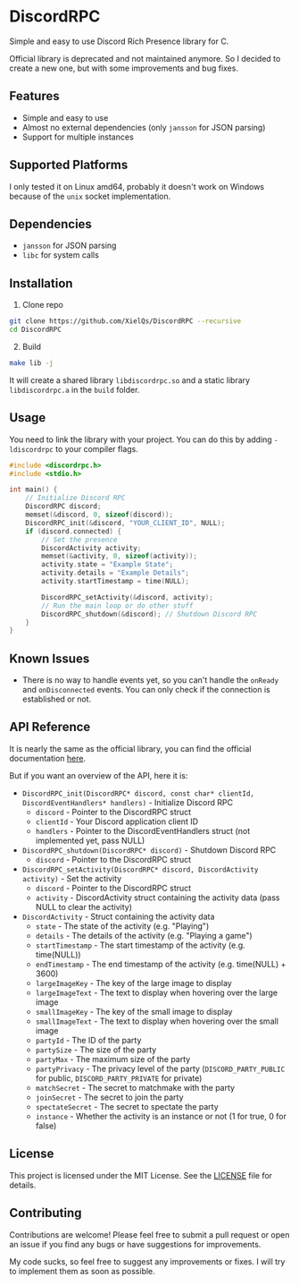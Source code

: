 # DiscordRPC

Simple and easy to use Discord Rich Presence library for C.

Official library is deprecated and not maintained anymore. So I decided to create a new one, but with some improvements and bug fixes.

## Features

- Simple and easy to use
- Almost no external dependencies (only `jansson` for JSON parsing)
- Support for multiple instances

## Supported Platforms

I only tested it on Linux amd64, probably it doesn't work on Windows because of the `unix` socket implementation.

## Dependencies

- `jansson` for JSON parsing
- `libc` for system calls

## Installation

1. Clone repo

```bash
git clone https://github.com/XielQs/DiscordRPC --recursive
cd DiscordRPC
```

2. Build

```bash
make lib -j
```

It will create a shared library `libdiscordrpc.so` and a static library `libdiscordrpc.a` in the `build` folder.

## Usage

You need to link the library with your project. You can do this by adding `-ldiscordrpc` to your compiler flags.

```c
#include <discordrpc.h>
#include <stdio.h>

int main() {
    // Initialize Discord RPC
    DiscordRPC discord;
    memset(&discord, 0, sizeof(discord));
    DiscordRPC_init(&discord, "YOUR_CLIENT_ID", NULL);
    if (discord.connected) {
        // Set the presence
        DiscordActivity activity;
        memset(&activity, 0, sizeof(activity));
        activity.state = "Example State";
        activity.details = "Example Details";
        activity.startTimestamp = time(NULL);

        DiscordRPC_setActivity(&discord, activity);
        // Run the main loop or do other stuff
        DiscordRPC_shutdown(&discord); // Shutdown Discord RPC
    }
}
```

## Known Issues

- There is no way to handle events yet, so you can't handle the `onReady` and `onDisconnected` events. You can only check if the connection is established or not.

## API Reference

It is nearly the same as the official library, you can find the official documentation [here](https://discord.com/developers/docs/rich-presence/using-with-the-game-sdk#updating-presence).

But if you want an overview of the API, here it is:

- `DiscordRPC_init(DiscordRPC* discord, const char* clientId, DiscordEventHandlers* handlers)` - Initialize Discord RPC
  - `discord` - Pointer to the DiscordRPC struct
  - `clientId` - Your Discord application client ID
  - `handlers` - Pointer to the DiscordEventHandlers struct (not implemented yet, pass NULL)
- `DiscordRPC_shutdown(DiscordRPC* discord)` - Shutdown Discord RPC
  - `discord` - Pointer to the DiscordRPC struct
- `DiscordRPC_setActivity(DiscordRPC* discord, DiscordActivity activity)` - Set the activity
  - `discord` - Pointer to the DiscordRPC struct
  - `activity` - DiscordActivity struct containing the activity data (pass NULL to clear the activity)
- `DiscordActivity` - Struct containing the activity data
  - `state` - The state of the activity (e.g. "Playing")
  - `details` - The details of the activity (e.g. "Playing a game")
  - `startTimestamp` - The start timestamp of the activity (e.g. time(NULL))
  - `endTimestamp` - The end timestamp of the activity (e.g. time(NULL) + 3600)
  - `largeImageKey` - The key of the large image to display
  - `largeImageText` - The text to display when hovering over the large image
  - `smallImageKey` - The key of the small image to display
  - `smallImageText` - The text to display when hovering over the small image
  - `partyId` - The ID of the party
  - `partySize` - The size of the party
  - `partyMax` - The maximum size of the party
  - `partyPrivacy` - The privacy level of the party (`DISCORD_PARTY_PUBLIC` for public, `DISCORD_PARTY_PRIVATE` for private)
  - `matchSecret` - The secret to matchmake with the party
  - `joinSecret` - The secret to join the party
  - `spectateSecret` - The secret to spectate the party
  - `instance` - Whether the activity is an instance or not (1 for true, 0 for false)

## License

This project is licensed under the MIT License. See the [LICENSE](LICENSE) file for details.

## Contributing

Contributions are welcome! Please feel free to submit a pull request or open an issue if you find any bugs or have suggestions for improvements.

My code sucks, so feel free to suggest any improvements or fixes. I will try to implement them as soon as possible.
